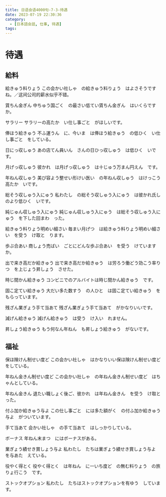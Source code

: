```yaml
---
title: 日语会语4000句-7-3-待遇
date: 2023-07-19 22:30:36
category:
  - [日本語会話, 仕事, 待遇]
tags:
---
```


# 待遇

## 給料

給きゅう料りょう
この会かい社しゃ　の給きゅう料りょう　はよさそうですね。／这间公司的薪水似乎不错。

賃ちん金ぎん
中ちゅう国ごく　の最さい低てい賃ちん金ぎん　はいくらですか。

サラリー
サラリーの高たか　い仕し事ごと　がほしいです。

俸ほう給きゅう
不ふ運うん　に、今いま　は俸ほう給きゅう　の低ひく　い仕し事ごと　をしている。

日にっ収しゅう
あの店てん員いん　さんの日ひっ収しゅう　は低ひく　いです。

月げっ収しゅう
彼かれ　は月げっ収しゅう　は十じゅう万まん円えん　です。

年ねん収しゅう
美び容よう整せい形けい医い　の年ねん収しゅう　はけっこう高たか　いです。

総そう収しゅう入にゅう
私わたし　の総そう収しゅう入にゅう　は彼かれ氏し　のより低ひく　いです。

純じゅん収しゅう入にゅう
純じゅん収しゅう入にゅう　は総そう収しゅう入にゅう　を下した回まわ　った。

給きゅう料りょう明めい細さい
毎まい月げつ　は給きゅう料りょう明めい細さい　を受う　け取と　ります。

歩ぶ合あい
商しょう売ばい　ごとにどんな歩ぶ合あい　を受う　けていますか。

出で来き高だか給きゅう
出で来き高だか給きゅう　は労ろう働どう効こう率りつ　を上じょう昇しょう　させた。

時じ間かん給きゅう
コンビニでのアルバイトは時じ間かん給きゅう　です。

固こ定てい給きゅう
大だい多た数すう　の人ひと　は固こ定てい給きゅう　をもらっています。

残ざん業ぎょう手て当あて
残ざん業ぎょう手て当あて　がかなりいいです。

減げん給きゅう
減げん給きゅう　は受う　け入い　れません。

昇しょう給きゅう
もう何なん年ねん　も昇しょう給きゅう　がないです。


## 福祉

保ほ険けん制せい度ど
この会かい社しゃ　はかなりいい保ほ険けん制せい度ど　をしている。

年ねん金きん制せい度ど
この会かい社しゃ　の年ねん金きん制せい度ど　はちゃんとしている。

年ねん金きん
退たい職しょく後ご、彼かれ　は年ねん金きん　を受う　け取と　った。

付ふ加か給きゅう与よ
この仕し事ごと　には多た額がく　の付ふ加か給きゅう与よ　がついています。

手て当あて
会かい社しゃ　の手て当あて　はしっかりしている。

ボーナス
年ねん末まつ　にはボーナスがある。

業ぎょう績せき賞しょう与よ
私わたし　たちは業ぎょう績せき賞しょう与よ　を与あた　えている。

役やく得とく
役やく得とく　は年ねん　に一いち度ど　の無む料りょう　の旅りょ行こう　です。

ストックオプション
私わたし　たちはストックオプションを有ゆう　しています。
